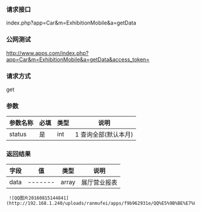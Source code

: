 ### **请求接口**
index.php?app=Car&m=ExhibitionMobile&a=getData


### **公网测试**
http://www.apps.com/index.php?app=Car&m=ExhibitionMobile&a=getData&access_token=

### **请求方式**
get


### **参数**
| 参数名称  |必填|   类型  |说明      |
|------|-----|------|------|
| status| 是 | int|1 查询全部(默认本月) |  

### **返回结果**
|字段        |值          |类型    |说明        |
| ---------  |--------    |-------- |--------  |
|data|-------   |array  |展厅营业报表  |

     ![QQ图片20160815144841](http://192.168.1.240/uploads/ranmufei/apps/f9b962931e/QQ%E5%9B%BE%E7%89%8720160815144841.png)
